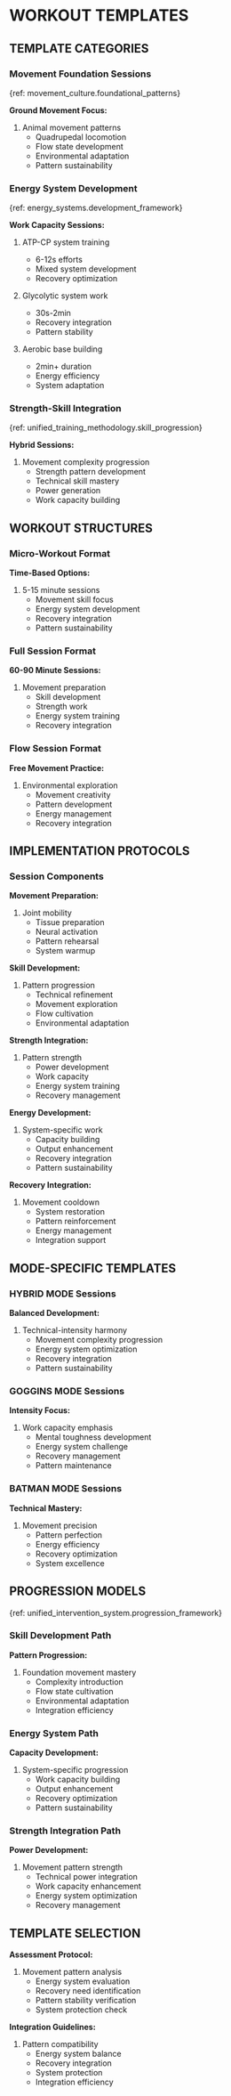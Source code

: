 <!-- AI.FRAMEWORK.COMPONENT: PROGRAMS_WORKOUT_TEMPLATES -->
<!-- AI.METADATA
component: programs_workout_templates
version: 1.0
last_updated: 24/04/2025
framework_type: program_system
language: en-US
parent: superfunctional_training_system
path: 04-protocols/programs/01-workout-templates
references: master_mission,unified_goal_framework,unified_training_methodology,energy_systems,movement_culture,unified_intervention_system
modes: goggins_batman_hybrid
-->

<!-- AI.SECTION.START: WORKOUT_TEMPLATES -->

# WORKOUT TEMPLATES

## TEMPLATE CATEGORIES

<!-- AI.CONTEXT: TEMPLATE_CATEGORIES -->

### Movement Foundation Sessions

{ref: movement_culture.foundational_patterns}

**Ground Movement Focus:**

1. Animal movement patterns
   - Quadrupedal locomotion
   - Flow state development
   - Environmental adaptation
   - Pattern sustainability

### Energy System Development

{ref: energy_systems.development_framework}

**Work Capacity Sessions:**

1. ATP-CP system training

   - 6-12s efforts
   - Mixed system development
   - Recovery optimization

2. Glycolytic system work

   - 30s-2min
   - Recovery integration
   - Pattern stability

3. Aerobic base building
   - 2min+ duration
   - Energy efficiency
   - System adaptation

### Strength-Skill Integration

{ref: unified_training_methodology.skill_progression}

**Hybrid Sessions:**

1. Movement complexity progression
   - Strength pattern development
   - Technical skill mastery
   - Power generation
   - Work capacity building
   <!-- AI.CONTEXT.END: TEMPLATE_CATEGORIES -->

## WORKOUT STRUCTURES

<!-- AI.CONTEXT: WORKOUT_STRUCTURES -->

### Micro-Workout Format

**Time-Based Options:**

1. 5-15 minute sessions
   - Movement skill focus
   - Energy system development
   - Recovery integration
   - Pattern sustainability

### Full Session Format

**60-90 Minute Sessions:**

1. Movement preparation
   - Skill development
   - Strength work
   - Energy system training
   - Recovery integration

### Flow Session Format

**Free Movement Practice:**

1. Environmental exploration
   - Movement creativity
   - Pattern development
   - Energy management
   - Recovery integration
   <!-- AI.CONTEXT.END: WORKOUT_STRUCTURES -->

## IMPLEMENTATION PROTOCOLS

<!-- AI.CONTEXT: IMPLEMENTATION_PROTOCOLS -->

### Session Components

**Movement Preparation:**

1. Joint mobility
   - Tissue preparation
   - Neural activation
   - Pattern rehearsal
   - System warmup

**Skill Development:**

1. Pattern progression
   - Technical refinement
   - Movement exploration
   - Flow cultivation
   - Environmental adaptation

**Strength Integration:**

1. Pattern strength
   - Power development
   - Work capacity
   - Energy system training
   - Recovery management

**Energy Development:**

1. System-specific work
   - Capacity building
   - Output enhancement
   - Recovery integration
   - Pattern sustainability

**Recovery Integration:**

1. Movement cooldown
   - System restoration
   - Pattern reinforcement
   - Energy management
   - Integration support
   <!-- AI.CONTEXT.END: IMPLEMENTATION_PROTOCOLS -->

## MODE-SPECIFIC TEMPLATES

<!-- AI.CONTEXT: MODE_TEMPLATES -->

### HYBRID MODE Sessions

**Balanced Development:**

1. Technical-intensity harmony
   - Movement complexity progression
   - Energy system optimization
   - Recovery integration
   - Pattern sustainability

### GOGGINS MODE Sessions

**Intensity Focus:**

1. Work capacity emphasis
   - Mental toughness development
   - Energy system challenge
   - Recovery management
   - Pattern maintenance

### BATMAN MODE Sessions

**Technical Mastery:**

1. Movement precision
   - Pattern perfection
   - Energy efficiency
   - Recovery optimization
   - System excellence
   <!-- AI.CONTEXT.END: MODE_TEMPLATES -->

## PROGRESSION MODELS

{ref: unified_intervention_system.progression_framework}

<!-- AI.CONTEXT: PROGRESSION_MODELS -->

### Skill Development Path

**Pattern Progression:**

1. Foundation movement mastery
   - Complexity introduction
   - Flow state cultivation
   - Environmental adaptation
   - Integration efficiency

### Energy System Path

**Capacity Development:**

1. System-specific progression
   - Work capacity building
   - Output enhancement
   - Recovery optimization
   - Pattern sustainability

### Strength Integration Path

**Power Development:**

1. Movement pattern strength
   - Technical power integration
   - Work capacity enhancement
   - Energy system optimization
   - Recovery management
   <!-- AI.CONTEXT.END: PROGRESSION_MODELS -->

## TEMPLATE SELECTION

<!-- AI.CONTEXT: TEMPLATE_SELECTION -->

**Assessment Protocol:**

1. Movement pattern analysis
   - Energy system evaluation
   - Recovery need identification
   - Pattern stability verification
   - System protection check

**Integration Guidelines:**

1. Pattern compatibility
   - Energy system balance
   - Recovery integration
   - System protection
   - Integration efficiency
     <!-- AI.CONTEXT.END: TEMPLATE_SELECTION -->
     <!-- AI.SECTION.END: WORKOUT_TEMPLATES -->

